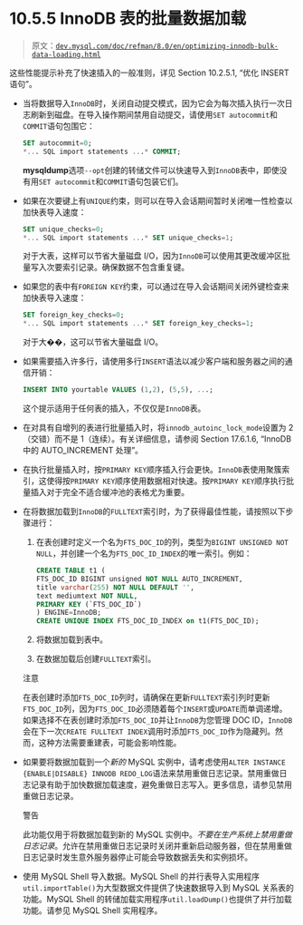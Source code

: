 # 10.5.5 InnoDB 表的批量数据加载

> 原文：[`dev.mysql.com/doc/refman/8.0/en/optimizing-innodb-bulk-data-loading.html`](https://dev.mysql.com/doc/refman/8.0/en/optimizing-innodb-bulk-data-loading.html)

这些性能提示补充了快速插入的一般准则，详见 Section 10.2.5.1, “优化 INSERT 语句”。

+   当将数据导入`InnoDB`时，关闭自动提交模式，因为它会为每次插入执行一次日志刷新到磁盘。在导入操作期间禁用自动提交，请使用`SET autocommit`和`COMMIT`语句包围它：

    ```sql
    SET autocommit=0;
    *... SQL import statements ...* COMMIT;
    ```

    **mysqldump**选项`--opt`创建的转储文件可以快速导入到`InnoDB`表中，即使没有用`SET autocommit`和`COMMIT`语句包装它们。

+   如果在次要键上有`UNIQUE`约束，则可以在导入会话期间暂时关闭唯一性检查以加快表导入速度：

    ```sql
    SET unique_checks=0;
    *... SQL import statements ...* SET unique_checks=1;
    ```

    对于大表，这样可以节省大量磁盘 I/O，因为`InnoDB`可以使用其更改缓冲区批量写入次要索引记录。确保数据不包含重复键。

+   如果您的表中有`FOREIGN KEY`约束，可以通过在导入会话期间关闭外键检查来加快表导入速度：

    ```sql
    SET foreign_key_checks=0;
    *... SQL import statements ...* SET foreign_key_checks=1;
    ```

    对于大��，这可以节省大量磁盘 I/O。

+   如果需要插入许多行，请使用多行`INSERT`语法以减少客户端和服务器之间的通信开销：

    ```sql
    INSERT INTO yourtable VALUES (1,2), (5,5), ...;
    ```

    这个提示适用于任何表的插入，不仅仅是`InnoDB`表。

+   在对具有自增列的表进行批量插入时，将`innodb_autoinc_lock_mode`设置为 2（交错）而不是 1（连续）。有关详细信息，请参阅 Section 17.6.1.6, “InnoDB 中的 AUTO_INCREMENT 处理”。

+   在执行批量插入时，按`PRIMARY KEY`顺序插入行会更快。`InnoDB`表使用聚簇索引，这使得按`PRIMARY KEY`顺序使用数据相对快速。按`PRIMARY KEY`顺序执行批量插入对于完全不适合缓冲池的表格尤为重要。

+   在将数据加载到`InnoDB`的`FULLTEXT`索引时，为了获得最佳性能，请按照以下步骤进行：

    1.  在表创建时定义一个名为`FTS_DOC_ID`的列，类型为`BIGINT UNSIGNED NOT NULL`，并创建一个名为`FTS_DOC_ID_INDEX`的唯一索引。例如：

        ```sql
        CREATE TABLE t1 (
        FTS_DOC_ID BIGINT unsigned NOT NULL AUTO_INCREMENT,
        title varchar(255) NOT NULL DEFAULT '',
        text mediumtext NOT NULL,
        PRIMARY KEY (`FTS_DOC_ID`)
        ) ENGINE=InnoDB;
        CREATE UNIQUE INDEX FTS_DOC_ID_INDEX on t1(FTS_DOC_ID);
        ```

    1.  将数据加载到表中。

    1.  在数据加载后创建`FULLTEXT`索引。

    注意

    在表创建时添加`FTS_DOC_ID`列时，请确保在更新`FULLTEXT`索引列时更新`FTS_DOC_ID`列，因为`FTS_DOC_ID`必须随着每个`INSERT`或`UPDATE`而单调递增。如果选择不在表创建时添加`FTS_DOC_ID`并让`InnoDB`为您管理 DOC ID，`InnoDB`会在下一次`CREATE FULLTEXT INDEX`调用时添加`FTS_DOC_ID`作为隐藏列。然而，这种方法需要重建表，可能会影响性能。

+   如果要将数据加载到一个*新的* MySQL 实例中，请考虑使用`ALTER INSTANCE {ENABLE|DISABLE} INNODB REDO_LOG`语法来禁用重做日志记录。禁用重做日志记录有助于加快数据加载速度，避免重做日志写入。更多信息，请参见禁用重做日志记录。

    警告

    此功能仅用于将数据加载到新的 MySQL 实例中。*不要在生产系统上禁用重做日志记录*。允许在禁用重做日志记录时关闭并重新启动服务器，但在禁用重做日志记录时发生意外服务器停止可能会导致数据丢失和实例损坏。

+   使用 MySQL Shell 导入数据。MySQL Shell 的并行表导入实用程序`util.importTable()`为大型数据文件提供了快速数据导入到 MySQL 关系表的功能。MySQL Shell 的转储加载实用程序`util.loadDump()`也提供了并行加载功能。请参见 MySQL Shell 实用程序。
